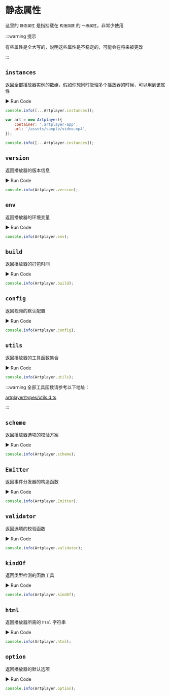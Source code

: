 # 静态属性

这里的 `静态属性` 是指挂载在 `构造函数` 的 `一级属性`，非常少使用

:::warning 提示

有些属性是全大写的，说明这些属性是不稳定的，可能会在将来被更改

:::

## `instances`

返回全部播放器实例的数组，假如你想同时管理多个播放器的时候，可以用到该属性

<div className="run-code">▶ Run Code</div>

```js
console.info([...Artplayer.instances]);

var art = new Artplayer({
    container: '.artplayer-app',
    url: '/assets/sample/video.mp4',
});

console.info([...Artplayer.instances]);
```

## `version`

返回播放器的版本信息

<div className="run-code">▶ Run Code</div>

```js
console.info(Artplayer.version);
```

## `env`

返回播放器的环境变量

<div className="run-code">▶ Run Code</div>

```js
console.info(Artplayer.env);
```

## `build`

返回播放器的打包时间

<div className="run-code">▶ Run Code</div>

```js
console.info(Artplayer.build);
```

## `config`

返回视频的默认配置

<div className="run-code">▶ Run Code</div>

```js
console.info(Artplayer.config);
```

## `utils`

返回播放器的工具函数集合

<div className="run-code">▶ Run Code</div>

```js
console.info(Artplayer.utils);
```

:::warning 全部工具函数请参考以下地址：

[artplayer/types/utils.d.ts](https://github.com/zhw2590582/ArtPlayer/blob/master/packages/artplayer/types/utils.d.ts)

:::

## `scheme`

返回播放器选项的校验方案

<div className="run-code">▶ Run Code</div>

```js
console.info(Artplayer.scheme);
```

## `Emitter`

返回事件分发器的构造函数

<div className="run-code">▶ Run Code</div>

```js
console.info(Artplayer.Emitter);
```

## `validator`

返回选项的校验函数

<div className="run-code">▶ Run Code</div>

```js
console.info(Artplayer.validator);
```

## `kindOf`

返回类型检测的函数工具

<div className="run-code">▶ Run Code</div>

```js
console.info(Artplayer.kindOf);
```

## `html`

返回播放器所需的 `html` 字符串

<div className="run-code">▶ Run Code</div>

```js
console.info(Artplayer.html);
```

## `option`

返回播放器的默认选项

<div className="run-code">▶ Run Code</div>

```js
console.info(Artplayer.option);
```
